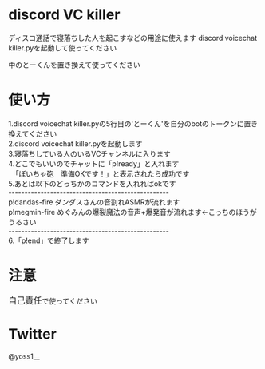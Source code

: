 # discord VC killer
ディスコ通話で寝落ちした人を起こすなどの用途に使えます
discord voicechat killer.pyを起動して使ってください

中のとーくんを置き換えて使ってください

# 使い方
1.discord voicechat killer.pyの5行目の'とーくん'を自分のbotのトークンに置き換えてください</br>
2.discord voicechat killer.pyを起動します</br>
3.寝落ちしている人のいるVCチャンネルに入ります</br>
4.どこでもいいのでチャットに「p!ready」と入れます</br>
　「ぼいちゃ砲　準備OKです！」と表示されたら成功です</br>
5.あとは以下のどっちかのコマンドを入れればokです</br>
--------------------------------------------------</br>
p!dandas-fire ダンダスさんの音割れASMRが流れます</br>
p!megmin-fire めぐみんの爆裂魔法の音声+爆発音が流れます←こっちのほうがうるさい</br>
--------------------------------------------------</br>
6.「p!end」で終了します</br>
# 注意
<big>自己責任</big>で使ってください

# Twitter
@yoss1__
